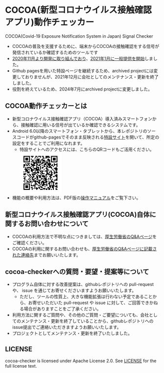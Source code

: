 # COCOA(新型コロナウイルス接触確認アプリ)動作チェッカー
COCOA(Covid-19 Exposure Notification System in Japan) Signal Checker

- COCOAの普及を支援するために、端末からCOCOAの接触確認をする信号が発信されているか確認するためのツールです
- [2020年11月より開発に取り組んでおり](https://dena.com/jp/article/003672)、[2021年1月に一般提供を開始](https://dena.com/jp/article/003673)しました。
- Github pagesを用いた特設ページを継続するため、archived projectには変更しておりませんが、2021年12月に会社としてのメンテナンス・更新を終了しました。
- 役割を終えているため、2024年7月にarchived projectに変更しました。

## COCOA動作チェッカーとは

- 新型コロナウイルス接触確認アプリ（COCOA）導⼊済みスマートフォンから、接触確認に用いる信号が出ているか確認できるシステムです。
- Android 6.0以降のスマートフォン・タブレットから、本レポジトリのソースコードがgithub-pagesでそのまま反映される[特設サイト](https://dena.github.io/cocoa-checker/)を開いて、所定の設定をすることでご利用になれます。
  - 特設サイトへのアクセスには、こちらのQRコードもご活用ください。 ![QRコード](manual/qr-code.png)
- 機能の概要や利用方法は、PDF版の[操作マニュアル](https://dena.github.io/cocoa-checker/manual/manual.pdf)をご覧下さい。

## 新型コロナウイルス接触確認アプリ(COCOA)自体に関するお問い合わせについて
- COCOAの利用方法で不明な点につきましては、[厚生労働省のQ&Aページ](https://www.mhlw.go.jp/stf/seisakunitsuite/bunya/kenkou_iryou/covid19_qa_kanrenkigyou_00009.html)をご確認ください。
- COCOAの利用に関するお問い合わせも、[厚生労働省のQ&Aページに記載された連絡先](https://www.mhlw.go.jp/stf/seisakunitsuite/bunya/kenkou_iryou/covid19_qa_kanrenkigyou_00009.html#Q8-1)までお願いいたします。

## cocoa-checkerへの質問・要望・提案等について
- プログラム自体に対する改善提案は、githubレポジトリへの pull-request や、 issue を通じてお寄せくださいますようお願いいたします。
  - ただし、ツールの性質上、大きな機能拡張は行わない予定であることから、お寄せいただいた pull-request や issue に対して、ご回答できかねる場合がありますことをご了承ください。
- 利用方法に関するご質問や、その他のご質問・ご要望についても、会社としてのメンテナンス・更新を終了していることから、githubレポジトリへのissue提出でご連絡いただきますようお願いいたします。
- プロジェクトとしてメンテナンス・更新を終了いたしました。

## LICENSE

cocoa-checker is licensed under Apache License 2.0. See [LICENSE](./LICENSE) for the full license text.
